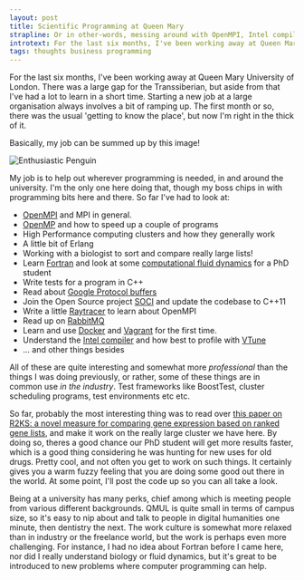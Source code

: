 ```yaml
---
layout: post
title: Scientific Programming at Queen Mary
strapline: Or in other-words, messing around with OpenMPI, Intel compilers and large clusters.
introtext: For the last six months, I've been working away at Queen Mary University of London. There was a large gap for the Transsiberian, but aside from that I've had a lot to learn in a short time. Starting a new job at a large organisation always involves a bit of ramping up. The first month or so, there was the usual 'getting to know the place', but now I'm right in the thick of it.
tags: thoughts business programming
---
```


For the last six months, I've been working away at Queen Mary University of London. There was a large gap for the Transsiberian, but aside from that I've had a lot to learn in a short time. Starting a new job at a large organisation always involves a bit of ramping up. The first month or so, there was the usual 'getting to know the place', but now I'm right in the thick of it.

Basically, my job can be summed up by this image!

![Enthusiastic Penguin](https://images.duckduckgo.com/iu/?u=http%3A%2F%2Fweknowmemes.com%2Fwp-content%2Fuploads%2F2014%2F02%2Fenthusiastic-penguin-meme.jpg&f=1)

<div class="clearfix"></div>

My job is to help out wherever programming is needed, in and around the university. I'm the only one here doing that, though my boss chips in with programming bits here and there. So far I've had to look at:

 - [OpenMPI](http://www.open-mpi.org) and MPI in general.
 - [OpenMP](http://openmp.org/wp/) and how to speed up a couple of programs
 - High Performance computing clusters and how they generally work
 - A little bit of Erlang
 - Working with a biologist to sort and compare really large lists!
 - Learn [Fortran](https://en.wikipedia.org/wiki/Fortran) and look at some [computational fluid dynamics](http://en.wikipedia.org/wiki/Computational_fluid_dynamics) for a PhD student
 - Write tests for a program in C++
 - Read about [Google Protocol buffers](https://developers.google.com/protocol-buffers/)
 - Join the Open Source project [SOCI](https://github.com/SOCI) and update the codebase to C++11
 - Write a little [Raytracer](https://github.com/OniDaito/RayTracer) to learn about OpenMPI
 - Read up on [RabbitMQ](https://www.rabbitmq.com)
 - Learn and use [Docker](https://www.docker.com) and [Vagrant](https://www.vagrantup.com) for the first time.
 - Understand the [Intel compiler](https://software.intel.com/en-us/intel-parallel-studio-xe) and how best to profile with [VTune](https://software.intel.com/en-us/intel-vtune-amplifier-xe/)
 - ... and other things besides

All of these are quite interesting and somewhat more *professional* than the things I was doing previously, or rather, some of these things are in common use *in the industry*. Test frameworks like BoostTest, cluster scheduling programs, test environments etc etc.

So far, probably the most interesting thing was to read over [this paper on R2KS: a novel measure for comparing gene expression based on ranked gene lists](http://www.researchgate.net/publication/225372754_R2KS_a_novel_measure_for_comparing_gene_expression_based_on_ranked_gene_lists), and make it work on the really large cluster we have here. By doing so, theres a good chance our PhD student will get more results faster, which is a good thing considering he was hunting for new uses for old drugs. Pretty cool, and not often you get to work on such things. It certainly gives you a warm fuzzy feeling that you are doing some good out there in the world. At some point, I'll post the code up so you can all take a look.

Being at a university has many perks, chief among which is meeting people from various different backgrounds. QMUL is quite small in terms of campus size, so it's easy to nip about and talk to people in digital humanities one minute, then dentistry the next. The work culture is somewhat more relaxed than in industry or the freelance world, but the work is perhaps even more challenging. For instance, I had no idea about Fortran before I came here, nor did I really understand biology or fluid dynamics, but it's great to be introduced to new problems where computer programming can help.